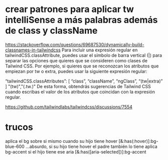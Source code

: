 # crear patrones para aplicar tw intelliSense a más palabras además de class y className

https://stackoverflow.com/questions/69687530/dynamically-build-classnames-in-tailwindcss
Para incluir una expresión regular en tailwindCSS.classAttribute, puedes usar el símbolo de barra vertical (|) para separar las opciones que quieres que se consideren como clases de Tailwind CSS. Por ejemplo, si quieres que se reconozcan los atributos que empiezan por tw o extra, puedes usar la siguiente expresión regular:

“tailwindCSS.classAttributes”: [ “class”, “className”, “ngClass”, “(tw|extra)” ]
"(tw)","(.tw.)"
De esta forma, obtendrás sugerencias de Tailwind CSS cuando escribas el valor de los atributos que coincidan con la expresión regular.

https://github.com/tailwindlabs/tailwindcss/discussions/7554


# trucos
aplica el bg sobre si mismo cuando su hijo tiene hover
    [&:has(:hover)]:bg-blue-600
    ...absurdo, si su hijo tiene hover el padre también lo tiene
aplica bg-accent si el hijo tiene ese aria
    [&:has([aria-selected])]:bg-accent 